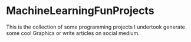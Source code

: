 # MachineLearningFunProjects

This is the collection of some programming projects I undertook generate some cool Graphics or write articles on social medium.
